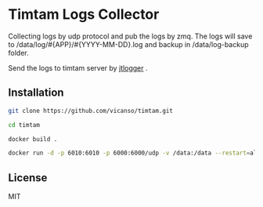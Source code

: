 # Timtam Logs Collector

Collecting logs by udp protocol and pub the logs by zmq. The logs will save to /data/log/#{APP}/#{YYYY-MM-DD}.log and backup in /data/log-backup folder.

Send the logs to timtam server by [jtlogger](https://github.com/vicanso/jtlogger) .

## Installation

```bash
git clone https://github.com/vicanso/timtam.git

cd timtam

docker build .

docker run -d -p 6010:6010 -p 6000:6000/udp -v /data:/data --restart=always timtam
```

## License

MIT
